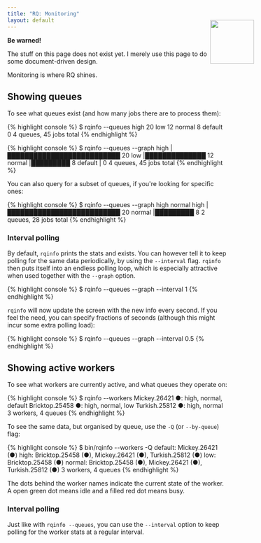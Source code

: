 ```yaml
---
title: "RQ: Monitoring"
layout: default
---
```


<div class="warning">
    <img style="float: right; margin-right: -60px; margin-top: -38px; height: 100px;" src="http://a.dryicons.com/images/icon_sets/colorful_stickers_icons_set/png/256x256/warning.png" />
    <strong>Be warned!</strong>
    <p>The stuff on this page does not exist yet.  I merely use this page to do some document-driven design.</p>
</div>

Monitoring is where RQ shines.


## Showing queues

To see what queues exist (and how many jobs there are to process them):

{% highlight console %}
$ rqinfo --queues
high       20
low        12
normal     8
default    0
4 queues, 45 jobs total
{% endhighlight %}


{% highlight console %}
$ rqinfo --queues --graph
high       |██████████████████████████ 20
low        |██████████████ 12
normal     |█████████ 8
default    | 0
4 queues, 45 jobs total
{% endhighlight %}


You can also query for a subset of queues, if you're looking for specific ones:

{% highlight console %}
$ rqinfo --queues --graph high normal
high       |██████████████████████████ 20
normal     |█████████ 8
2 queues, 28 jobs total
{% endhighlight %}


### Interval polling

By default, `rqinfo` prints the stats and exists.  You can however tell it to
keep polling for the same data periodically, by using the `--interval` flag.
`rqinfo` then puts itself into an endless polling loop, which is especially
attractive when used together with the `--graph` option.

{% highlight console %}
$ rqinfo --queues --graph --interval 1
{% endhighlight %}

`rqinfo` will now update the screen with the new info every second.  If you
feel the need, you can specify fractions of seconds (although this might incur
some extra polling load):

{% highlight console %}
$ rqinfo --queues --graph --interval 0.5
{% endhighlight %}


## Showing active workers

To see what workers are currently active, and what queues they operate on:

{% highlight console %}
$ rqinfo --workers
Mickey.26421 ●: high, normal, default
Bricktop.25458 ●: high, normal, low
Turkish.25812 ●: high, normal
3 workers, 4 queues
{% endhighlight %}

To see the same data, but organised by queue, use the `-Q` (or `--by-queue`) flag:

{% highlight console %}
$ bin/rqinfo --workers -Q
default: Mickey.26421 (●)
high:    Bricktop.25458 (●), Mickey.26421 (●), Turkish.25812 (●)
low:     Bricktop.25458 (●)
normal:  Bricktop.25458 (●), Mickey.26421 (●), Turkish.25812 (●)
3 workers, 4 queues
{% endhighlight %}

The dots behind the worker names indicate the current state of the worker.
A open green dot means idle and a filled red dot means busy.


### Interval polling

Just like with `rqinfo --queues`, you can use the `--interval` option to keep
polling for the worker stats at a regular interval.

